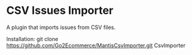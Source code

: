 CSV Issues Importer
===================

A plugin that imports issues from CSV files.


Installation:
git clone https://github.com/Go2Ecommerce/MantisCsvImporter.git CsvImporter
